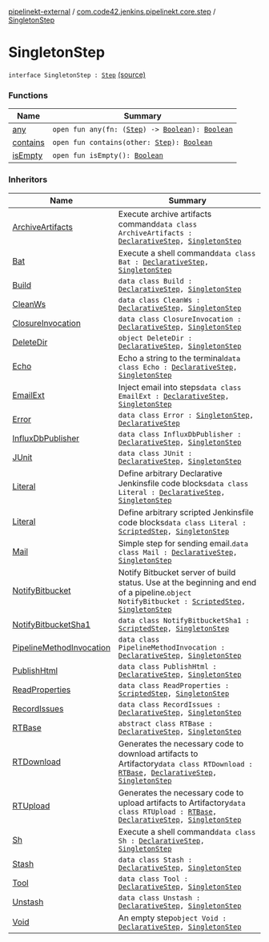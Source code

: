 [pipelinekt-external](../../index.md) / [com.code42.jenkins.pipelinekt.core.step](../index.md) / [SingletonStep](./index.md)

# SingletonStep

`interface SingletonStep : `[`Step`](../-step/index.md) [(source)](https://github.com/code42/pipelinekt/tree/master/core/src/main/kotlin/com/code42/jenkins/pipelinekt/core/step/SingletonStep.kt#L3)

### Functions

| Name | Summary |
|---|---|
| [any](any.md) | `open fun any(fn: (`[`Step`](../-step/index.md)`) -> `[`Boolean`](https://kotlinlang.org/api/latest/jvm/stdlib/kotlin/-boolean/index.html)`): `[`Boolean`](https://kotlinlang.org/api/latest/jvm/stdlib/kotlin/-boolean/index.html) |
| [contains](contains.md) | `open fun contains(other: `[`Step`](../-step/index.md)`): `[`Boolean`](https://kotlinlang.org/api/latest/jvm/stdlib/kotlin/-boolean/index.html) |
| [isEmpty](is-empty.md) | `open fun isEmpty(): `[`Boolean`](https://kotlinlang.org/api/latest/jvm/stdlib/kotlin/-boolean/index.html) |

### Inheritors

| Name | Summary |
|---|---|
| [ArchiveArtifacts](../../com.code42.jenkins.pipelinekt.internal.step.declarative/-archive-artifacts/index.md) | Execute archive artifacts command`data class ArchiveArtifacts : `[`DeclarativeStep`](../-declarative-step.md)`, `[`SingletonStep`](./index.md) |
| [Bat](../../com.code42.jenkins.pipelinekt.internal.step.declarative/-bat/index.md) | Execute a shell command`data class Bat : `[`DeclarativeStep`](../-declarative-step.md)`, `[`SingletonStep`](./index.md) |
| [Build](../../com.code42.jenkins.pipelinekt.internal.step.declarative/-build/index.md) | `data class Build : `[`DeclarativeStep`](../-declarative-step.md)`, `[`SingletonStep`](./index.md) |
| [CleanWs](../../com.code42.jenkins.pipelinekt.internal.step.declarative/-clean-ws/index.md) | `data class CleanWs : `[`DeclarativeStep`](../-declarative-step.md)`, `[`SingletonStep`](./index.md) |
| [ClosureInvocation](../../com.code42.jenkins.pipelinekt.internal.step.declarative/-closure-invocation/index.md) | `data class ClosureInvocation : `[`DeclarativeStep`](../-declarative-step.md)`, `[`SingletonStep`](./index.md) |
| [DeleteDir](../../com.code42.jenkins.pipelinekt.internal.step.declarative/-delete-dir/index.md) | `object DeleteDir : `[`DeclarativeStep`](../-declarative-step.md)`, `[`SingletonStep`](./index.md) |
| [Echo](../../com.code42.jenkins.pipelinekt.internal.step.declarative/-echo/index.md) | Echo a string to the terminal`data class Echo : `[`DeclarativeStep`](../-declarative-step.md)`, `[`SingletonStep`](./index.md) |
| [EmailExt](../../com.code42.jenkins.pipelinekt.internal.step.declarative/-email-ext/index.md) | Inject email into steps`data class EmailExt : `[`DeclarativeStep`](../-declarative-step.md)`, `[`SingletonStep`](./index.md) |
| [Error](../../com.code42.jenkins.pipelinekt.internal.step.declarative/-error/index.md) | `data class Error : `[`SingletonStep`](./index.md)`, `[`DeclarativeStep`](../-declarative-step.md) |
| [InfluxDbPublisher](../../com.code42.jenkins.pipelinekt.internal.step.declarative/-influx-db-publisher/index.md) | `data class InfluxDbPublisher : `[`DeclarativeStep`](../-declarative-step.md)`, `[`SingletonStep`](./index.md) |
| [JUnit](../../com.code42.jenkins.pipelinekt.internal.step.declarative/-j-unit/index.md) | `data class JUnit : `[`DeclarativeStep`](../-declarative-step.md)`, `[`SingletonStep`](./index.md) |
| [Literal](../../com.code42.jenkins.pipelinekt.internal.step.declarative/-literal/index.md) | Define arbitrary Declarative Jenkinsfile code blocks`data class Literal : `[`DeclarativeStep`](../-declarative-step.md)`, `[`SingletonStep`](./index.md) |
| [Literal](../../com.code42.jenkins.pipelinekt.internal.step.scripted/-literal/index.md) | Define arbitrary scripted Jenkinsfile code blocks`data class Literal : `[`ScriptedStep`](../-scripted-step/index.md)`, `[`SingletonStep`](./index.md) |
| [Mail](../../com.code42.jenkins.pipelinekt.internal.step.declarative/-mail/index.md) | Simple step for sending email.`data class Mail : `[`DeclarativeStep`](../-declarative-step.md)`, `[`SingletonStep`](./index.md) |
| [NotifyBitbucket](../../com.code42.jenkins.pipelinekt.internal.step.scripted/-notify-bitbucket/index.md) | Notify Bitbucket server of build status.  Use at the beginning and end of a pipeline.`object NotifyBitbucket : `[`ScriptedStep`](../-scripted-step/index.md)`, `[`SingletonStep`](./index.md) |
| [NotifyBitbucketSha1](../../com.code42.jenkins.pipelinekt.internal.step.scripted/-notify-bitbucket-sha1/index.md) | `data class NotifyBitbucketSha1 : `[`ScriptedStep`](../-scripted-step/index.md)`, `[`SingletonStep`](./index.md) |
| [PipelineMethodInvocation](../../com.code42.jenkins.pipelinekt.core.method/-pipeline-method-invocation/index.md) | `data class PipelineMethodInvocation : `[`DeclarativeStep`](../-declarative-step.md)`, `[`SingletonStep`](./index.md) |
| [PublishHtml](../../com.code42.jenkins.pipelinekt.internal.step.declarative/-publish-html/index.md) | `data class PublishHtml : `[`DeclarativeStep`](../-declarative-step.md)`, `[`SingletonStep`](./index.md) |
| [ReadProperties](../../com.code42.jenkins.pipelinekt.internal.step.scripted/-read-properties/index.md) | `data class ReadProperties : `[`ScriptedStep`](../-scripted-step/index.md)`, `[`SingletonStep`](./index.md) |
| [RecordIssues](../../com.code42.jenkins.pipelinekt.internal.step.declarative/-record-issues/index.md) | `data class RecordIssues : `[`DeclarativeStep`](../-declarative-step.md)`, `[`SingletonStep`](./index.md) |
| [RTBase](../../com.code42.jenkins.pipelinekt.internal.step.declarative/-r-t-base/index.md) | `abstract class RTBase : `[`DeclarativeStep`](../-declarative-step.md)`, `[`SingletonStep`](./index.md) |
| [RTDownload](../../com.code42.jenkins.pipelinekt.internal.step.declarative/-r-t-download/index.md) | Generates the necessary code to download artifacts to Artifactory`data class RTDownload : `[`RTBase`](../../com.code42.jenkins.pipelinekt.internal.step.declarative/-r-t-base/index.md)`, `[`DeclarativeStep`](../-declarative-step.md)`, `[`SingletonStep`](./index.md) |
| [RTUpload](../../com.code42.jenkins.pipelinekt.internal.step.declarative/-r-t-upload/index.md) | Generates the necessary code to upload artifacts to Artifactory`data class RTUpload : `[`RTBase`](../../com.code42.jenkins.pipelinekt.internal.step.declarative/-r-t-base/index.md)`, `[`DeclarativeStep`](../-declarative-step.md)`, `[`SingletonStep`](./index.md) |
| [Sh](../../com.code42.jenkins.pipelinekt.internal.step.declarative/-sh/index.md) | Execute a shell command`data class Sh : `[`DeclarativeStep`](../-declarative-step.md)`, `[`SingletonStep`](./index.md) |
| [Stash](../../com.code42.jenkins.pipelinekt.internal.step.declarative/-stash/index.md) | `data class Stash : `[`DeclarativeStep`](../-declarative-step.md)`, `[`SingletonStep`](./index.md) |
| [Tool](../../com.code42.jenkins.pipelinekt.internal.step.declarative/-tool/index.md) | `data class Tool : `[`DeclarativeStep`](../-declarative-step.md)`, `[`SingletonStep`](./index.md) |
| [Unstash](../../com.code42.jenkins.pipelinekt.internal.step.declarative/-unstash/index.md) | `data class Unstash : `[`DeclarativeStep`](../-declarative-step.md)`, `[`SingletonStep`](./index.md) |
| [Void](../-void/index.md) | An empty step`object Void : `[`DeclarativeStep`](../-declarative-step.md)`, `[`SingletonStep`](./index.md) |
